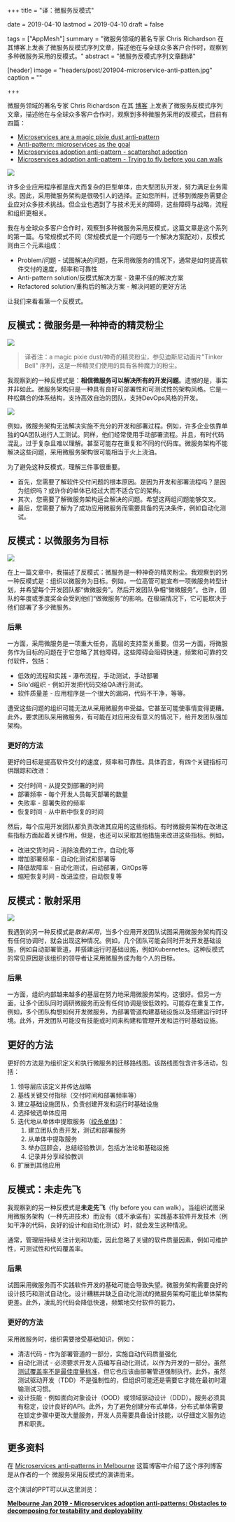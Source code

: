 +++
title = "译：微服务反模式"

date = 2019-04-10
lastmod = 2019-04-10
draft = false

tags = ["AppMesh"]
summary = "微服务领域的著名专家 Chris Richardson 在其博客上发表了微服务反模式序列文章，描述他在与全球众多客户合作时，观察到多种微服务采用的反模式。"
abstract = "微服务反模式序列文章翻译"

[header]
image = "headers/post/201904-microservice-anti-patten.jpg"
caption = ""

+++

微服务领域的著名专家 Chris Richardson 在其 [博客](http://chrisrichardson.net/blog.html) 上发表了微服务反模式序列文章，描述他在与全球众多客户合作时，观察到多种微服务采用的反模式，目前有四篇：

- [Microservices are a magic pixie dust anti-pattern](http://chrisrichardson.net/post/antipatterns/2019/01/07/microservices-are-a-magic-pixie-dust.html)
- [Anti-pattern: microservices as the goal](http://chrisrichardson.net/post/antipatterns/2019/01/14/antipattern-microservices-are-the-goal.html)
- [Microservices adoption anti-pattern - scattershot adoption](http://chrisrichardson.net/post/antipatterns/2019/02/25/antipattern-scattershot-adoption.html)
- [Microservices adoption anti-pattern - Trying to fly before you can walk](http://chrisrichardson.net/post/antipatterns/2019/04/09/antipattern-flying-before-walking.html)

![](images/cover.jpg)

许多企业应用程序都是庞大而复杂的巨型单体，由大型团队开发，努力满足业务需求。因此，采用微服务架构是很吸引人的选择。正如您所料，迁移到微服务需要企业应对众多技术挑战。但企业也遇到了与技术无关的障碍，这些障碍与战略，流程和组织更相关。

我在与全球众多客户合作时，观察到多种微服务采用反模式，这篇文章是这个系列的第一篇。与常规模式不同（常规模式是一个问题与一个解决方案配对），反模式则由三个元素组成：

- Problem/问题 - 试图解决的问题，在采用微服务的情况下，通常是如何提高软件交付的速度，频率和可靠性
- Anti-pattern solution/反模式解决方案 - 效果不佳的解决方案
- Refactored solution/重构后的解决方案 - 解决问题的更好方法

让我们来看看第一个反模式。

## 反模式：微服务是一种神奇的精灵粉尘

![](images/magic-pixie-dust.jpg)

> 译者注：a magic pixie dust/神奇的精灵粉尘，参见迪斯尼动画片"Tinker Bell" 序列，这是一种精灵们使用的具有各种魔力的粉尘。

我观察到的一种反模式是：**相信微服务可以解决所有的开发问题**。遗憾的是，事实并非如此。微服务架构只是一种具有良好可部署性和可测试性的架构风格。它是一种松耦合的体系结构，支持高效自治的团队，支持DevOps风格的开发。

![](images/successtriangle.png)

例如，微服务架构无法解决实施不充分的开发和部署过程。例如，许多企业依靠单独的QA团队进行人工测试。同样，他们经常使用手动部署流程。并且，有时代码混乱，过于复杂且难以理解。甚至可能存在重复和不同的代码库。微服务架构不能解决这些问题，采用微服务架构很可能相当于火上浇油。

为了避免这种反模式，理解三件事很重要。

- 首先，您需要了解软件交付问题的根本原因。是因为开发和部署流程吗？是因为组织吗？或许你的单体已经过大而不适合它的架构。
- 其次，您需要了解微服务架构适合解决的问题。希望这两组问题能够交叉。
- 最后，您需要了解为了成功应用微服务而需要具备的先决条件，例如自动化测试。

## 反模式：以微服务为目标


![](images/microservices-as-the-goal.jpg)

在上一篇文章中，我描述了反模式：微服务是一种神奇的精灵粉尘。我观察到的另一种反模式是：组织以微服务为目标。例如，一位高管可能宣布一项微服务转型计划，并希望每个开发团队都“做微服务”。然后开发团队争相“做微服务”。也许，团队的年度或季度奖金会受到他们“做微服务”的影响。在极端情况下，它可能取决于他们部署了多少微服务。

### 后果

一方面，采用微服务是一项重大任务，高层的支持至关重要。但另一方面，将微服务作为目标的问题在于它忽略了其他障碍，这些障碍会阻碍快速，频繁和可靠的交付软件，包括：

- 低效的流程和实践 - 瀑布流程，手动测试，手动部署
- Silo'd组织 - 例如开发把代码交给QA进行测试。
- 软件质量差 - 应用程序是一个很大的漏洞，代码不干净，等等。

遭受这些问题的组织可能无法从采用微服务中受益。它甚至可能使事情变得更糟。此外，要求团队采用微服务，有可能在对应用没有意义的情况下，给开发团队强加架构。

### 更好的方法

更好的目标是提高软件交付的速度，频率和可靠性。具体而言，有四个关键指标可供跟踪和改进：

- 交付时间 - 从提交到部署的时间
- 部署频率 - 每个开发人员每天部署的数量
- 失败率 - 部署失败的频率
- 恢复时间 - 从中断中恢复的时间

然后，每个应用开发团队都负责改进其应用的这些指标。有时微服务架构在改进这些指标方面起着关键作用。但是，也还可以采取其他措施来改进这些指标。例如，

- 改进交货时间 - 消除浪费的工作，自动化等
- 增加部署频率 - 自动化测试和部署等
- 降低故障率 - 自动化测试，自动部署，GitOps等
- 缩短恢复时间 - 改进监控，自动恢复等

## 反模式：散射采用

![](images/scattershot-adoption.jpg)

我遇到的另一种反模式是*散射采用*，当多个应用开发团队试图采用微服务架构而没有任何协调时，就会出现这种情况。例如，几个团队可能会同时开发开发基础设施，例如自动部署管道，并搭建运行时基础设施，例如Kubernetes。这种反模式的常见原因是该组织的领导者让采用微服务成为每个人的目标。

### 后果

一方面，组织内部越来越多的基层在努力地采用微服务架构，这很好。但另一方面，让多个团队同时调研微服务而没有任何协调是很低效的。可能存在重复工作，例如，多个团队构想如何开发微服务，为部署管道构建基础设施以及搭建运行时环境。此外，开发团队可能没有技能或时间来构建和管理开发和运行时基础设施。

## 更好的方法

更好的方法是为组织定义和执行微服务的迁移路线图。该路线图包含许多活动，包括：

1. 领导层应该定义并传达战略
2. 基线关键交付指标（交付时间和部署频率等）
3. 建立基础设施团队，负责创建开发和运行时基础设施
4. 选择候选单体应用
5. 迭代地从单体中提取服务（[绞杀单体](https://microservices.io/patterns/refactoring/strangler-application.html))：
	1. 建立团队负责开发，测试和部署服务
	2. 从单体中提取服务
	3. 举办回顾会，总结经验教训，包括方法论和基础设施
	4. 记录并分享经验教训
6. 扩展到其他应用

## 反模式：未走先飞

我观察到的另一种反模式是**未走先飞**（fly before you can walk）。当组织试图采用微服务架构（一种先进技术）而没有（或不承诺有）实践基本软件开发技术（例如干净的代码，良好的设计和自动化测试）时，就会发生这种情况。

通常，管理层持续关注计划和功能，因此忽略了关键的软件质量因素，例如可维护性，可测试性和代码覆盖率。

### 后果

试图采用微服务而不实践软件开发的基础可能会导致失望。微服务架构需要良好的设计技巧和测试自动化。设计糟糕并缺乏自动化测试的微服务架构可能比单体架构更差。此外，凌乱的代码会降低快速，频繁地交付软件的能力。

### 更好的方法

采用微服务时，组织需要接受基础知识，例如：

- 清洁代码 - 作为部署管道的一部分，实施自动代码质量强化
- 自动化测试 - 必须要求开发人员编写自动化测试，以作为开发的一部分。虽然[测试覆盖率不是最佳度量标准](https://martinfowler.com/bliki/TestCoverage.html)，但它也应该由部署管道强制执行。此外，虽然测试驱动开发（TDD）不是强制性的，但组织可能还是需要它才能在最初时灌输测试习惯。
- 设计技能 - 例如面向对象设计（OOD）或领域驱动设计（DDD）。服务必须具有稳定，设计良好的API。此外，为了避免创建分布式单体，分布式单体需要在锁定步骤中更改大量服务，开发人员需要具备设计技能，以仔细定义服务边界和职责。

## 更多资料

在 [Microservices anti-patterns in Melbourne](http://chrisrichardson.net/post/antipatterns/2019/01/28/melbourne-microservices.html) 这篇博客中介绍了这个序列博客是从作者的一个 微服务采用反模式的演讲而来。

这个演讲的PPT可以从这里浏览：

[**Melbourne Jan 2019 - Microservices adoption anti-patterns: Obstacles to decomposing for testability and deployability**](https://www.slideshare.net/chris.e.richardson/melbourne-jan-2019-microservices-adoption-antipatterns-obstacles-to-decomposing-for-testability-and-deployability)

